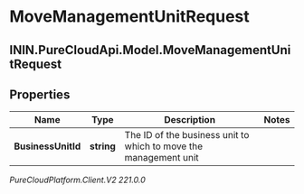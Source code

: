 # MoveManagementUnitRequest

## ININ.PureCloudApi.Model.MoveManagementUnitRequest

## Properties

|Name | Type | Description | Notes|
|------------ | ------------- | ------------- | -------------|
| **BusinessUnitId** | **string** | The ID of the business unit to which to move the management unit | |



_PureCloudPlatform.Client.V2 221.0.0_
